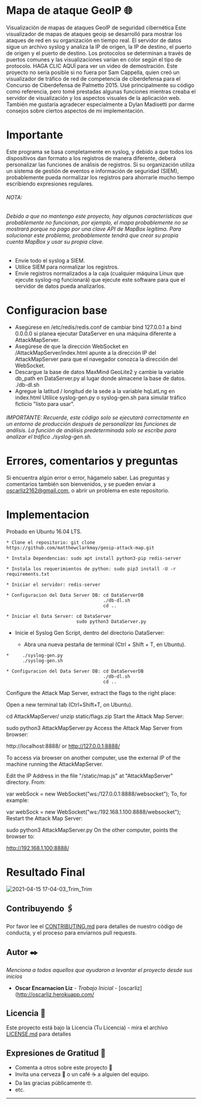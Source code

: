 # Mapa de ataque GeoIP 🌐

Visualización de mapas de ataques GeoIP de seguridad cibernética
Este visualizador de mapas de ataques geoip se desarrolló para mostrar los ataques de red en su organización en tiempo real. El servidor de datos sigue un archivo syslog y analiza la IP de origen, la IP de destino, el puerto de origen y el puerto de destino. Los protocolos se determinan a través de puertos comunes y las visualizaciones varían en color según el tipo de protocolo. HAGA CLIC AQUÍ para ver un video de demostración. Este proyecto no sería posible si no fuera por Sam Cappella, quien creó un visualizador de tráfico de red de competencia de ciberdefensa para el Concurso de Ciberdefensa de Palmetto 2015. Usé principalmente su código como referencia, pero tomé prestadas algunas funciones mientras creaba el servidor de visualización y los aspectos visuales de la aplicación web. También me gustaría agradecer especialmente a Dylan Madisetti por darme consejos sobre ciertos aspectos de mi implementación.

# Importante

Este programa se basa completamente en syslog, y debido a que todos los dispositivos dan formato a los registros de manera diferente, deberá personalizar las funciones de análisis de registros. Si su organización utiliza un sistema de gestión de eventos e información de seguridad (SIEM), probablemente pueda normalizar los registros para ahorrarle mucho tiempo escribiendo expresiones regulares.

###### NOTA: 

###### Debido a que no mantengo este proyecto, hay algunas características que probablemente no funcionan, por ejemplo, el mapa probablemente no se mostrará porque no pago por una clave API de MapBox legítima. Para solucionar este problema, probablemente tendrá que crear su propia cuenta MapBox y usar su propia clave.

* Envíe todo el syslog a SIEM.
* Utilice SIEM para normalizar los registros.
* Envíe registros normalizados a la caja (cualquier máquina Linux que ejecute syslog-ng funcionará) que ejecute este software para que el servidor de datos pueda analizarlos.

# Configuracion base

* Asegúrese en /etc/redis/redis.conf de cambiar bind 127.0.0.1 a bind 0.0.0.0 si planea ejecutar DataServer en una máquina diferente a AttackMapServer.
* Asegúrese de que la dirección WebSocket en /AttackMapServer/index.html apunte a la dirección IP del AttackMapServer para que el navegador conozca la dirección del WebSocket.
* Descargue la base de datos MaxMind GeoLite2 y cambie la variable db_path en DataServer.py al lugar donde almacene la base de datos.
./db-dl.sh
* Agregue la latitud / longitud de la sede a la variable hqLatLng en index.html
Utilice syslog-gen.py o syslog-gen.sh para simular tráfico ficticio "listo para usar".

###### IMPORTANTE: Recuerde, este código solo se ejecutará correctamente en un entorno de producción después de personalizar las funciones de análisis. La función de análisis predeterminada solo se escribe para analizar el tráfico ./syslog-gen.sh.

# Errores, comentarios y preguntas

Si encuentra algún error o error, hágamelo saber. Las preguntas y comentarios también son bienvenidos, y se pueden enviar a oscarliz2162@gmail.com, o abrir un problema en este repositorio.

# Implementacion
Probado en Ubuntu 16.04 LTS.


```
* Clone el repositorio: git clone https://github.com/matthewclarkmay/geoip-attack-map.git
```
```
* Instala Dependencias: sudo apt install python3-pip redis-server
```
```
* Instala los requerimientos de python: sudo pip3 install -U -r requirements.txt
```
```
* Iniciar el servidor: redis-server
```
```
* Configuracion del Data Server DB: cd DataServerDB
                                    ./db-dl.sh
                                    cd ..
```
```
* Iniciar el Data Server: cd DataServer
                          sudo python3 DataServer.py
```
* Inicie el Syslog Gen Script, dentro del directorio DataServer:

  * Abra una nueva pestaña de terminal (Ctrl + Shift + T, en Ubuntu).
```
*     ./syslog-gen.py
      ./syslog-gen.sh
```
```
* Configuracion del Data Server DB: cd DataServerDB
                                    ./db-dl.sh
                                    cd ..
```

Configure the Attack Map Server, extract the flags to the right place:

Open a new terminal tab (Ctrl+Shift+T, on Ubuntu).

cd AttackMapServer/
unzip static/flags.zip
Start the Attack Map Server:

sudo python3 AttackMapServer.py
Access the Attack Map Server from browser:

http://localhost:8888/ or http://127.0.0.1:8888/

To access via browser on another computer, use the external IP of the machine running the AttackMapServer.

Edit the IP Address in the file "/static/map.js" at "AttackMapServer" directory. From:

var webSock = new WebSocket("ws:/127.0.0.1:8888/websocket");
To, for example:

var webSock = new WebSocket("ws:/192.168.1.100:8888/websocket");
Restart the Attack Map Server:

sudo python3 AttackMapServer.py
On the other computer, points the browser to:

http://192.168.1.100:8888/

# Resultado Final

![2021-04-15 17-04-03_Trim_Trim](https://user-images.githubusercontent.com/46871300/115046633-af228680-9ea5-11eb-8975-ebd4f42bd6e9.gif)


## Contribuyendo 🖇️

Por favor lee el [CONTRIBUTING.md](https://gist.github.com/villanuevand/xxxxxx) para detalles de nuestro código de conducta, y el proceso para enviarnos pull requests.

## Autor ✒️

_Menciona a todos aquellos que ayudaron a levantar el proyecto desde sus inicios_

* **Oscar Encarnacion Liz** - *Trabajo Inicial* - [oscarliz](http://oscarliz.herokuapp.com/

## Licencia 📄

Este proyecto está bajo la Licencia (Tu Licencia) - mira el archivo [LICENSE.md](LICENSE.md) para detalles

## Expresiones de Gratitud 🎁

* Comenta a otros sobre este proyecto 📢
* Invita una cerveza 🍺 o un café ☕ a alguien del equipo. 
* Da las gracias públicamente 🤓.
* etc.

---
